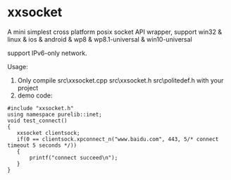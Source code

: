 # xxsocket
A mini simplest cross platform posix socket API wrapper, support win32  &amp; linux  &amp; ios &amp; android &amp; wp8 &amp; wp8.1-universal &amp; win10-universal

support IPv6-only network.

Usage:

1. Only compile src\xxsocket.cpp src\xxsocket.h src\politedef.h with your project<br />
2. demo code:
```
#include "xxsocket.h"
using namespace purelib::inet;
void test_connect() 
{
   xxsocket clientsock;
   if(0 == clientsock.xpconnect_n("www.baidu.com", 443, 5/* connect timeout 5 seconds */))
   {
       printf("connect succeed\n");
   }
}
```

